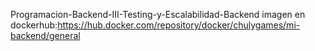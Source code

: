Programacion-Backend-III-Testing-y-Escalabilidad-Backend
imagen en dockerhub:https://hub.docker.com/repository/docker/chulygames/mi-backend/general